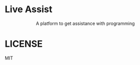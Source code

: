 # Live Assist

<div align="center">
  A platform to get assistance with programming
</div>

# LICENSE

MIT
